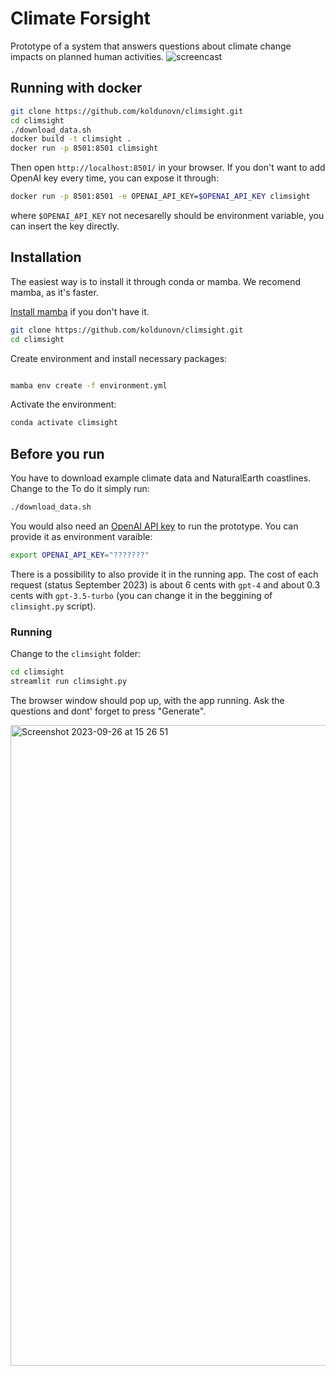# Climate Forsight

Prototype of a system that answers questions about climate change impacts on planned human activities.
![screencast](https://github.com/koldunovn/climsight/assets/3407313/1d755b66-fa04-460f-a3ff-8a28569e7b52)

## Running with docker

```bash
git clone https://github.com/koldunovn/climsight.git
cd climsight
./download_data.sh
docker build -t climsight .
docker run -p 8501:8501 climsight
```
Then open `http://localhost:8501/` in your browser. If you don't want to add OpenAI key every time, you can expose it through:

```bash
docker run -p 8501:8501 -e OPENAI_API_KEY=$OPENAI_API_KEY climsight
```
where `$OPENAI_API_KEY` not necesarelly should be environment variable, you can insert the key directly.

## Installation

The easiest way is to install it through conda or mamba. We recomend mamba, as it's faster. 

[Install mamba](https://mamba.readthedocs.io/en/latest/mamba-installation.html#mamba-install) if you don't have it.

```bash
git clone https://github.com/koldunovn/climsight.git
cd climsight
```

Create environment and install necessary packages:

```bash

mamba env create -f environment.yml
```

Activate the environment:

```bash
conda activate climsight
```

## Before you run

You have to download example climate data and NaturalEarth coastlines. Change to the To do it simply run:

```bash
./download_data.sh
```

You would also need an [OpenAI API key](https://platform.openai.com/docs/api-reference) to run the prototype. You can provide it as environment varaible:

```bash
export OPENAI_API_KEY="???????"
```

There is a possibility to also provide it in the running app. The cost of each request (status September 2023) is about 6 cents with `gpt-4` and about 0.3 cents with `gpt-3.5-turbo` (you can change it in the beggining of `climsight.py` script).

### Running 

Change to the `climsight` folder:

```bash
cd climsight
streamlit run climsight.py
```

The browser window should pop up, with the app running. Ask the questions and dont' forget to press "Generate".

<img width="1025" alt="Screenshot 2023-09-26 at 15 26 51" src="https://github.com/koldunovn/climsight/assets/3407313/41ed9802-8b63-473b-ba13-8c4f3639ee97">

